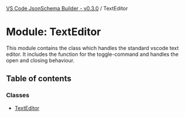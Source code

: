[VS Code JsonSchema Builder - v0.3.0](../documentation.md) / TextEditor

# Module: TextEditor

This module contains the class which handles the standard vscode text editor.
It includes the function for the toggle-command and handles the open and closing behaviour.

## Table of contents

### Classes

- [TextEditor](../classes/TextEditor.TextEditor.md)
